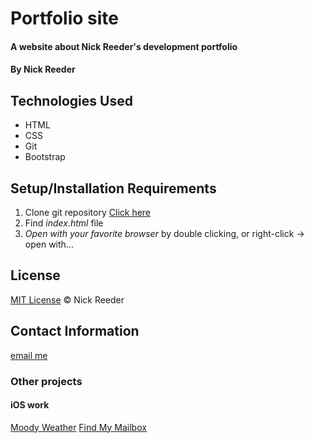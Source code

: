 # Portfolio site

#### A website about Nick Reeder's development portfolio

#### By Nick Reeder

## Technologies Used

* HTML
* CSS
* Git
* Bootstrap

## Setup/Installation Requirements

1. Clone git repository [Click here](https://github.com/reeder32/portfolio.git)
2. Find _index.html_ file
3. _Open with your favorite browser_ by double clicking, or right-click -> open with...



## License

[MIT License](https://opensource.org/licenses/MIT)
&copy; Nick Reeder

## Contact Information

[email me](mailto:nickreeder32@gmail.com)

### Other projects

#### iOS work
[Moody Weather](https://apps.apple.com/us/app/moody-weather/id1506337317)
[Find My Mailbox](https://apps.apple.com/us/app/find-my-mailbox/id1530700085)
